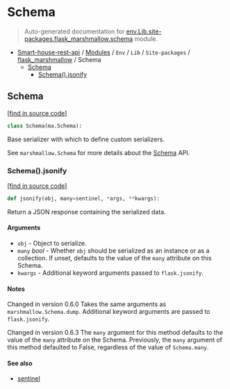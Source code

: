 # Schema

> Auto-generated documentation for [env.Lib.site-packages.flask_marshmallow.schema](..\..\..\..\..\env\Lib\site-packages\flask_marshmallow\schema.py) module.

- [Smart-house-rest-api](..\..\..\..\README.md#description) / [Modules](..\..\..\..\MODULES.md#smart-house-rest-api-modules) / `Env` / `Lib` / `Site-packages` / [flask_marshmallow](index.md#flask_marshmallow) / Schema
    - [Schema](#schema)
        - [Schema().jsonify](#schemajsonify)

## Schema

[[find in source code]](..\..\..\..\..\env\Lib\site-packages\flask_marshmallow\schema.py#L10)

```python
class Schema(ma.Schema):
```

Base serializer with which to define custom serializers.

See `marshmallow.Schema` for more details about the [Schema](#schema) API.

### Schema().jsonify

[[find in source code]](..\..\..\..\..\env\Lib\site-packages\flask_marshmallow\schema.py#L16)

```python
def jsonify(obj, many=sentinel, *args, **kwargs):
```

Return a JSON response containing the serialized data.

#### Arguments

- `obj` - Object to serialize.
- `many` *bool* - Whether `obj` should be serialized as an instance
    or as a collection. If unset, defaults to the value of the
    `many` attribute on this Schema.
- `kwargs` - Additional keyword arguments passed to `flask.jsonify`.

#### Notes

Changed in version 0.6.0
    Takes the same arguments as `marshmallow.Schema.dump`. Additional
    keyword arguments are passed to `flask.jsonify`.

Changed in version 0.6.3
    The `many` argument for this method defaults to the value of
    the `many` attribute on the Schema. Previously, the `many`
    argument of this method defaulted to False, regardless of the
    value of `Schema.many`.

#### See also

- [sentinel](#sentinel)
